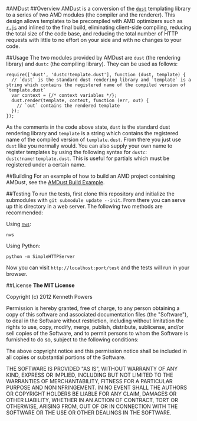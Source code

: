 #AMDust
##Overview
AMDust is a conversion of the [`dust`](http://akdubya.github.com/dustjs/) templating library to a series of two AMD modules (the compiler and the renderer). This design allows templates to be precompiled with AMD optimizers such as [`r.js`](https://github.com/jrburke/r.js/) and inlined to the final build, eliminating client-side compiling, reducing the total size of the code base, and reducing the total number of HTTP requests with little to no effort on your side and with no changes to your code.

##Usage
The two modules provided by AMDust are `dust` (the rendering library) and `dustc` (the compiling library). They can be used as follows:

    require(['dust', 'dustc!template.dust'], function (dust, template) {
      // `dust` is the standard dust rendering library and `template` is a string which contains the registered name of the compiled version of `template.dust`
      var context = {/* context variables */};
      dust.render(template, context, function (err, out) {
        // `out` contains the rendered template
      });
    });

As the comments in the code above state, `dust` is the standard dust rendering library and `template` is a string which contains the registered name of the compiled version of `template.dust`. From there you just use `dust` like you normally would. You can also supply your own name to register templates by using the following syntax for `dustc`: `dustc!name!template.dust`. This is useful for partials which must be registered under a certain name.

##Building
For an example of how to build an AMD project containing AMDust, see the [AMDust Build Example](https://github.com/KenPowers/AMDust-Build-Example).

##Testing
To run the tests, first clone this repository and initialize the submodules with `git submodule update --init`. From there you can serve up this directory in a web server. The following two methods are recommended:

Using [`nws`](https://github.com/KenPowers/nws):

    nws

Using Python:

    python -m SimpleHTTPServer

Now you can visit `http://localhost:port/test` and the tests will run in your browser.

##License
**The MIT License**

Copyright (c) 2012 Kenneth Powers

Permission is hereby granted, free of charge, to any person obtaining a copy of this software and associated documentation files (the "Software"), to deal in the Software without restriction, including without limitation the rights to use, copy, modify, merge, publish, distribute, sublicense, and/or sell copies of the Software, and to permit persons to whom the Software is furnished to do so, subject to the following conditions:

The above copyright notice and this permission notice shall be included in all copies or substantial portions of the Software.

THE SOFTWARE IS PROVIDED "AS IS", WITHOUT WARRANTY OF ANY KIND, EXPRESS OR IMPLIED, INCLUDING BUT NOT LIMITED TO THE WARRANTIES OF MERCHANTABILITY, FITNESS FOR A PARTICULAR PURPOSE AND NONINFRINGEMENT. IN NO EVENT SHALL THE AUTHORS OR COPYRIGHT HOLDERS BE LIABLE FOR ANY CLAIM, DAMAGES OR OTHER LIABILITY, WHETHER IN AN ACTION OF CONTRACT, TORT OR OTHERWISE, ARISING FROM, OUT OF OR IN CONNECTION WITH THE SOFTWARE OR THE USE OR OTHER DEALINGS IN THE SOFTWARE.